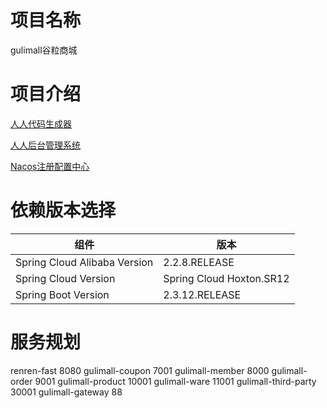 # 项目名称
gulimall谷粒商城

# 项目介绍
[人人代码生成器](http://127.0.0.1:8082/#generator.html)

[人人后台管理系统](http://localhost:8001/#/login)

[Nacos注册配置中心](http://127.0.0.1:8848/nacos/#/login)


# 依赖版本选择

| 组件  | 版本  |
|-----|-----|
|   Spring Cloud Alibaba Version  |  2.2.8.RELEASE   |
|  Spring Cloud Version   |   Spring Cloud Hoxton.SR12  |
|  Spring Boot Version   |   2.3.12.RELEASE  |

# 服务规划
renren-fast 8080
gulimall-coupon 7001
gulimall-member 8000
gulimall-order 9001
gulimall-product 10001
gulimall-ware 11001
gulimall-third-party 30001
gulimall-gateway 88